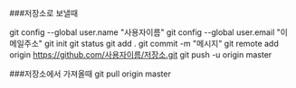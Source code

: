 ###저장소로 보낼때

git config --global user.name "사용자이름"
git config --global user.email "이메일주소"
git init
git status
git add .
git commit -m "메시지"
git remote add origin https://github.com/사용자이름/저장소.git
git push -u origin master


###저장소에서 가져올때
git pull origin master

